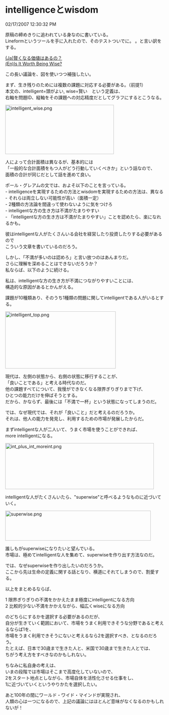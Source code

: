 intelligenceとwisdom
====
02/17/2007 12:30:32 PM


<p>原稿の締めきりに追われている身なのに書いている。<br />
Lineformというツールを手に入れたので、そのテストついでに。 。と言い訳をする。</p>

<p><a href="http://d.hatena.ne.jp/korompa/20070216">(Ja)賢くなる価値はあるの？</a><br />
<a href="http://www.paulgraham.com/wisdom.html">(En)Is It Worth Being Wise?</a></p>

<p>この長い議論を、図を使いつつ補強したい。</p>

<p>まず、生き残りのためには複数の課題に対応する必要がある。（前提1）<br />
本文の、intelligent=頭がよい, wise=賢い　という定義は、<br />
右軸を問題ID、縦軸をその課題への対応精度だとしてグラフにするとこうなる。</p>

<p><img alt="intelligent_wise.png" src="https://github.com/kengonakajima/blog/raw/master/articles/intelligent_wise.png" width="344" height="156" /></p>

<p>人によって合計面積は異なるが、基本的には<br />
「一般的な合計面積をもつ人がどう行動していくべきか」という話なので、<br />
面積の合計が同じだとして話を進めて良い。</p>

<p>ポール・グレアムの文では、およそ以下のことを言っている。<br />
- intelligenceを実現するための方法とwisdomを実現するための方法は、異なる<br />
- それらは両立しない可能性が高い（面積一定）<br />
- 2種類の方法論を間違って使わないように気をつけろ<br />
- intelligentな方の生き方は不満がたまりやすい<br />
- 「intelligentな方の生き方は不満がたまりやすい」ことを認めたら、楽になれるかも。</p>

<p>彼はintelligentな人がたくさんいる会社を経営したり投資したりする必要があるので<br />
こういう文章を書いているのだろう。</p>

<p>しかし、「不満が多いのは認めろ」と言い放つのはあんまりだ。<br />
さらに理解を深めることはできないだろうか？<br />
私ならば、以下のように続ける。</p>

<p>私は、intelligentな方の生き方が不満につながりやすいことには、<br />
構造的な原因があるとかんがえる。</p>

<p>課題が10種類あり、そのうち1種類の問題に関してintelligentである人がいるとする。</p>

<p><img alt="intelligent_top.png" src="http://www.ce-lab.net/ringo/archives/intelligent_top.png" width="350" height="181" /></p>

<p>現代は、左側の状態から、右側の状態に移行することが、<br />
「良いことである」と考える時代なのだ。<br />
他の課題すべてについて、我慢ができなくなる限界ぎりぎりまで下げ、<br />
ひとつの能力だけを伸ばそうとする。<br />
だから、かならず、最後には「不満で一杯」という状態になってしまうのだ。</p>

<p>では、なぜ現代では、それが「良いこと」だと考えるのだろうか。<br />
それは、他人の能力を発見し、利用するための市場が発展したからだ。</p>

<p>まずintelligentな人が二人いて、うまく市場を使うことができれば、<br />
more intelligentになる。</p>

<p><img alt="int_plus_int_moreint.png" src="http://www.ce-lab.net/ringo/archives/int_plus_int_moreint.png" width="471" height="146" /></p>

<p>intelligentな人がたくさんいたら、"superwise"と呼べるようなものに近づいていく。</p>

<p><img alt="superwise.png" src="http://www.ce-lab.net/ringo/archives/superwise.png" width="461" height="95" /></p>

<p>誰しもがsuperwiseになりたいと望んでいる。<br />
市場は、極めてintelligentな人を集めて、superwiseを作り出す方法なのだ。</p>

<p>では、なぜsuperwiseを作り出したいのだろうか。<br />
ここから先は生命の定義に関する話となり、横道にそれてしまうので、割愛する。</p>

<p>以上をまとめるならば、</p>

<p>1 限界ぎりぎりの不満をかかえたまま極度にintelligentになる方向<br />
2 比較的少ない不満をかかえながら、幅広くwiseになる方向</p>

<p>のどちらにするかを選択する必要があるのだが、<br />
自分が生きていく範囲において、市場をうまく利用できそうな分野であると考えるならば1を、<br />
市場をうまく利用できそうにないと考えるなら2を選択すべき、となるのだろう。<br />
たとえば、日本で30歳まで生きた人と、米国で30歳まで生きた人とでは、<br />
ちがう考え方をすべきなのかもしれない。</p>

<p>ちなみに私自身の考えは、<br />
いまの段階では市場はそこまで高度化していないので、<br />
2をスタート地点としながら、市場自体を活性化させる仕事をし、<br />
1に近づいていくというやりかたを選択したい。</p>

<p>あと100年の間にワールド・ワイド・マインドが実現され、<br />
人類の心は一つになるので、上記の議論にはほとんど意味がなくなるのかもしれないが！</p>
